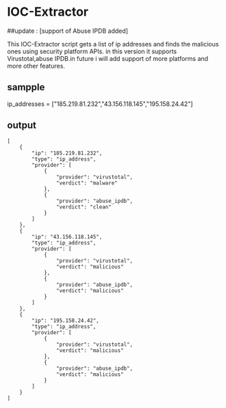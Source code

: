 # IOC-Extractor
##update : [support of Abuse IPDB added]

This IOC-Extractor script gets a list of ip addresses and finds the malicious ones using security platform APIs.
in this version it  supports Virustotal,abuse IPDB.in future i will add support of more platforms and more other features.

## sampple 
ip_addresses = ["185.219.81.232","43.156.118.145","195.158.24.42"]
## output
```
[
    {
        "ip": "185.219.81.232",
        "type": "ip_address",
        "provider": [
            {
                "provider": "virustotal",
                "verdict": "malware"
            },
            {
                "provider": "abuse_ipdb",
                "verdict": "clean"
            }
        ]
    },
    {
        "ip": "43.156.118.145",
        "type": "ip_address",
        "provider": [
            {
                "provider": "virustotal",
                "verdict": "malicious"
            },
            {
                "provider": "abuse_ipdb",
                "verdict": "malicious"
            }
        ]
    },
    {
        "ip": "195.158.24.42",
        "type": "ip_address",
        "provider": [
            {
                "provider": "virustotal",
                "verdict": "malicious"
            },
            {
                "provider": "abuse_ipdb",
                "verdict": "malicious"
            }
        ]
    }
]
```
